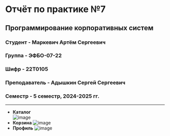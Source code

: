 # Отчёт по практике №7

## Программирование корпоративных систем

### Студент - **Маркевич Артём Сергеевич**

### Группа - **ЭФБО-07-22**

### Шифр - **22Т0105**

### Преподаватель - **Адышкин Сергей Сергеевич**

### Семестр - 5 семестр, 2024-2025 гг.

---

- **Каталог**  
  ![image](https://github.com/user-attachments/assets/a4c19cbf-aa15-42c4-8c52-c042e8f99fa8)
- **Корзина**
![image](https://github.com/user-attachments/assets/91553975-9a18-4299-88f8-1fb290f70a19)
- **Профиль** 
![image](https://github.com/user-attachments/assets/17229d4b-6344-484d-823e-8dbe0899948b)
